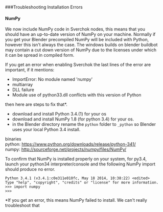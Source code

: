 ###Troubleshooting Installation Errors

#### NumPy

We now include NumPy code in Sverchok nodes, this means that you should have an up-to-date version of NumPy on your machine. Normally if you get your Blender precompiled NumPy will be included with Python, however this isn't always the case. The windows builds on blender buildbot may contain a cut down version of NumPy due to the licenses under which it can be spread in compiled form.

If you get an error when enabling Sverchok the last lines of the error are important, if it mentions:   

-  ImportError: No module named 'numpy'
-  multiarray
-  DLL failure
-  Module use of python33.dll conflicts with this version of Python

then here are steps to fix that*.  

- download and install Python 3.4.(1) for your os
- download and install NumPy 1.8 (for python 3.4) for your os.
- in the Blender directory rename the `python` folder to `_python` so Blender uses your local Python 3.4 install.  
    
binaries  
python: https://www.python.org/downloads/release/python-341/  
numpy: http://sourceforge.net/projects/numpy/files/NumPy/  

To confirm that NumPy is installed properly on your system, for py3.4, launch your python34 interpreter/console and the following NumPy import should produce no error.


```
Python 3.4.1 (v3.4.1:c0e311e010fc, May 18 2014, 10:38:22) <edited>
Type "help", "copyright", "credits" or "license" for more information.
>>> import numpy
>>> 
```

*If you get an error, this means NumPy failed to install. We can't really troubleshoot that